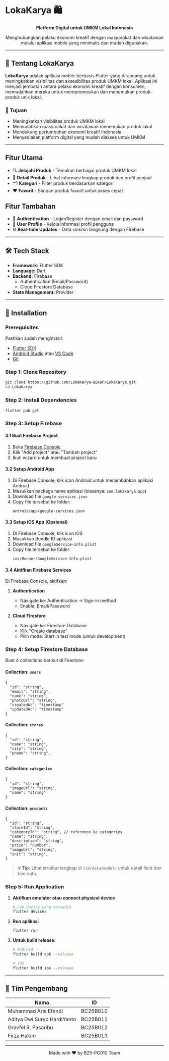 # LokaKarya 🛍️

<div align="center">

**Platform Digital untuk UMKM Lokal Indonesia**

Menghubungkan pelaku ekonomi kreatif dengan masyarakat dan wisatawan melalui aplikasi mobile yang minimalis dan mudah digunakan.

</div>

---

## 📖 Tentang LokaKarya

**LokaKarya** adalah aplikasi mobile berbasis Flutter yang dirancang untuk meningkatkan visibilitas dan aksesibilitas produk UMKM lokal. Aplikasi ini menjadi jembatan antara pelaku ekonomi kreatif dengan konsumen, memudahkan mereka untuk mempromosikan dan menemukan produk-produk unik lokal.

### 🎯 Tujuan

- Meningkatkan visibilitas produk UMKM lokal
- Memudahkan masyarakat dan wisatawan menemukan produk lokal
- Mendukung pertumbuhan ekonomi kreatif Indonesia
- Menyediakan platform digital yang mudah diakses untuk UMKM

---


## Fitur Utama


- 🔍 **Jelajahi Produk** - Temukan berbagai produk UMKM lokal
- 📱 **Detail Produk** - Lihat informasi lengkap produk dan profil penjual
- 🗂️ **Kategori** - Filter produk berdasarkan kategori
- ❤️ **Favorit** - Simpan produk favorit untuk akses cepat

## Fitur Tambahan
- 🔐 **Authentication** - Login/Register dengan email dan password
- 👤 **User Profile** - Kelola informasi profil pengguna
- 🌐 **Real-time Updates** - Data sinkron langsung dengan Firebase

---


## 🛠️ Tech Stack

- **Framework:** Flutter SDK
- **Language:** Dart
- **Backend:** Firebase
  - Authentication (Email/Password)
  - Cloud Firestore Database
- **State Management:** Provider

---

## 🚀 Installation

### Prerequisites

Pastikan sudah menginstall:
- [Flutter SDK](https://flutter.dev/docs/get-started/install)
- [Android Studio](https://developer.android.com/studio) atau [VS Code](https://code.visualstudio.com/)
- [Git](https://git-scm.com/)

### Step 1: Clone Repository

```bash
git clone https://github.com/LokaKarya-BEKUP/LokaKarya.git
cd LokaKarya
```

### Step 2: Install Dependencies

```bash
flutter pub get
```

### Step 3: Setup Firebase

#### 3.1 Buat Firebase Project

1. Buka [Firebase Console](https://console.firebase.google.com/)
2. Klik "Add project" atau "Tambah project"
3. Ikuti wizard untuk membuat project baru

#### 3.2 Setup Android App

1. Di Firebase Console, klik icon Android untuk menambahkan aplikasi Android
2. Masukkan package name aplikasi (biasanya: `com.lokakarya.app`)
3. Download file `google-services.json`
4. Copy file tersebut ke folder:
   ```
   android/app/google-services.json
   ```

#### 3.3 Setup iOS App (Opsional)

1. Di Firebase Console, klik icon iOS
2. Masukkan Bundle ID aplikasi
3. Download file `GoogleService-Info.plist`
4. Copy file tersebut ke folder:
   ```
   ios/Runner/GoogleService-Info.plist
   ```

#### 3.4 Aktifkan Firebase Services

Di Firebase Console, aktifkan:

1. **Authentication**
   - Navigate ke: Authentication → Sign-in method
   - Enable: Email/Password

2. **Cloud Firestore**
   - Navigate ke: Firestore Database
   - Klik "Create database"
   - Pilih mode: Start in test mode (untuk development)

### Step 4: Setup Firestore Database

Buat 4 collections berikut di Firestore:

#### Collection: `users`
```
{
  "id": "string",
  "email": "string",
  "name": "string",
  "photoUrl": "string",
  "createdAt": "timestamp"
  "updatedAt": "timestamp"
}
```

#### Collection: `stores`
```
{
  "id": "string",
  "name": "string",
  "city": "string",
  "phone": "string",
}
```

#### Collection: `categories`
```
{
  "id": "string",
  "imageUrl": "string",
  "name": "string"
}
```

#### Collection: `products`
```
{
  "id": "string",
  "storeId": "string",
  "categoryId": "string", // reference ke categories
  "name": "string",
  "description": "string",
  "price": "number",
  "imageUrl": "string",
  "unit": "string",
}
```

> **💡 Tip:** Lihat struktur lengkap di `lib/data/model/` untuk detail field dan tipe data.

### Step 5: Run Application

1. **Aktifkan emulator atau connect physical device**
   ```bash
   # Cek device yang tersedia
   flutter devices
   ```

2. **Run aplikasi**
   ```bash
   flutter run
   ```

3. **Untuk build release:**
   ```bash
   # Android
   flutter build apk --release
   
   # iOS
   flutter build ios --release
   ```

--- 

## 👥 Tim Pengembang 

| Nama                            | ID       |
| ------------------------------- | -------- |
| Muhammad Aris Efendi            | BC25B010 |
| Aditya Dwi Suryo HardiYanto     | BC25B011 |
| Gravfel R. Pasaribu             | BC25B012 |
| Firza Hakim                     | BC25B013 |

---

<div align="center">
Made with ❤️ by B25-PG010 Team
</div>